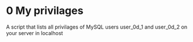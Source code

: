 # 0 My privilages
A script that lists all privilages of MySQL users user_0d_1 and user_0d_2 on your server in localhost